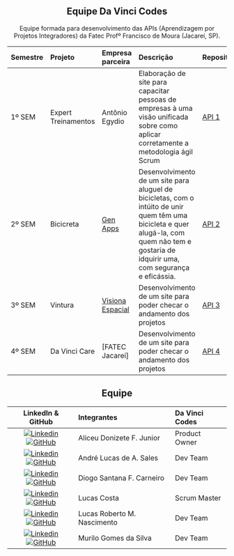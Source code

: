 <div align="center">

## Equipe Da Vinci Codes

Equipe formada para desenvolvimento das APIs (Aprendizagem por Projetos Integradores) da Fatec Profº Francisco de Moura (Jacareí, SP).

| Semestre | Projeto                                                                  | Empresa parceira                               | Descrição                                                                                                                                                                                                             | Repositórios                                                                                                                                                                                                                                                                                                                                                                                                                                                                                                                                                       |
| :------- | :----------------------------------------------------------------------- | :--------------------------------------------- | :-------------------------------------------------------------------------------------------------------------------------------------------------------------------------------------------------------------------- | :----------------------------------------------------------------------------------------------------------------------------------------------------------------------------------------------------------------------------------------------------------------------------------------------------------------------------------------------------------------------------------------------------------------------------------------------------------------------------------------------------------------------------------------------------------------- |
| 1º SEM   | Expert Treinamentos| Antônio Egydio | Elaboração de site para capacitar pessoas de empresas à uma visão unificada sobre como aplicar corretamente a metodologia ágil Scrum | [API 1](https://github.com/Our-time-Fatec/Expert-Treinamentos- )                                       
| 2º SEM   | Bicicreta | [Gen Apps](http://genapps.com.br/) | Desenvolvimento de um site para aluguel de bicicletas, com o intúito de unir quem têm uma bicicleta e quer alugá-la, com quem não tem e gostaria de idquirir uma, com segurança e eficássia. | [API 2](https://github.com/Our-time-Fatec/API-2023_2-Documentacao)|
| 3º SEM   | Vintura | [Visiona Espacial](https://visionaespacial.com/) | Desenvolvimento de um site para poder checar o andamento dos projetos | [API 3](https://github.com/Our-time-Fatec/API-2024_1-Documentacao)|
| 4º SEM   | Da Vinci Care | [FATEC Jacareí]| Desenvolvimento de um site para poder checar o andamento dos projetos | [API 4](https://github.com/Our-time-Fatec/API-2024_2-Documentacao)|

<div align="center">

## Equipe

|                                                                                                                                                LinkedIn & GitHub                                                                                                                                                | Integrantes                  | Da Vinci Codes | 
| :-------------------------------------------------------------------------------------------------------------------------------------------------------------------------------------------------------------------------------------------------------------------------------------------------------------: | :--------------------------  | :------------ | 
[![Linkedin](https://img.shields.io/badge/Linkedin-blue?style=flat-square&logo=Linkedin&logoColor=white)](https://www.linkedin.com/in/aliceujunior/) [![GitHub](https://img.shields.io/badge/GitHub-111217?style=flat-square&logo=github&logoColor=white)](https://github.com/AliceuJunior)            | Aliceu Donizete F. Junior    | Product Owner |
|           [![Linkedin](https://img.shields.io/badge/Linkedin-blue?style=flat-square&logo=Linkedin&logoColor=white)](#) [![GitHub](https://img.shields.io/badge/GitHub-111217?style=flat-square&logo=github&logoColor=white)](https://github.com/andreluke)               | André Lucas de A. Sales      | Dev Team      |
|             [![Linkedin](https://img.shields.io/badge/Linkedin-blue?style=flat-square&logo=Linkedin&logoColor=white)](https://www.linkedin.com/in/diogo-santana-592621263/) [![GitHub](https://img.shields.io/badge/GitHub-111217?style=flat-square&logo=github&logoColor=white)](https://github.com/diogosfc)              | Diogo Santana F. Carneiro    | Dev Team      |
|         [![Linkedin](https://img.shields.io/badge/Linkedin-blue?style=flat-square&logo=Linkedin&logoColor=white)]([https://www.linkedin.com/in/larissa-candido-70b199298](https://www.linkedin.com/in/lucascostadwn/)) [![GitHub](https://img.shields.io/badge/GitHub-111217?style=flat-square&logo=github&logoColor=white)](https://github.com/lucasdwn)           | Lucas Costa        | Scrum Master      |
|      [![Linkedin](https://img.shields.io/badge/Linkedin-blue?style=flat-square&logo=Linkedin&logoColor=white)](#) [![GitHub](https://img.shields.io/badge/GitHub-111217?style=flat-square&logo=github&logoColor=white)](https://github.com/LucasRbnc)              | Lucas Roberto M. Nascimento  | Dev Team     |
|         [![Linkedin](https://img.shields.io/badge/Linkedin-blue?style=flat-square&logo=Linkedin&logoColor=white)](https://www.linkedin.com/in/luiz-nascimento-4404b6119) [![GitHub](https://img.shields.io/badge/GitHub-111217?style=flat-square&logo=github&logoColor=white)](https://github.com/MuriloGGSilva)           | Murilo Gomes da Silva        | Dev Team      |

